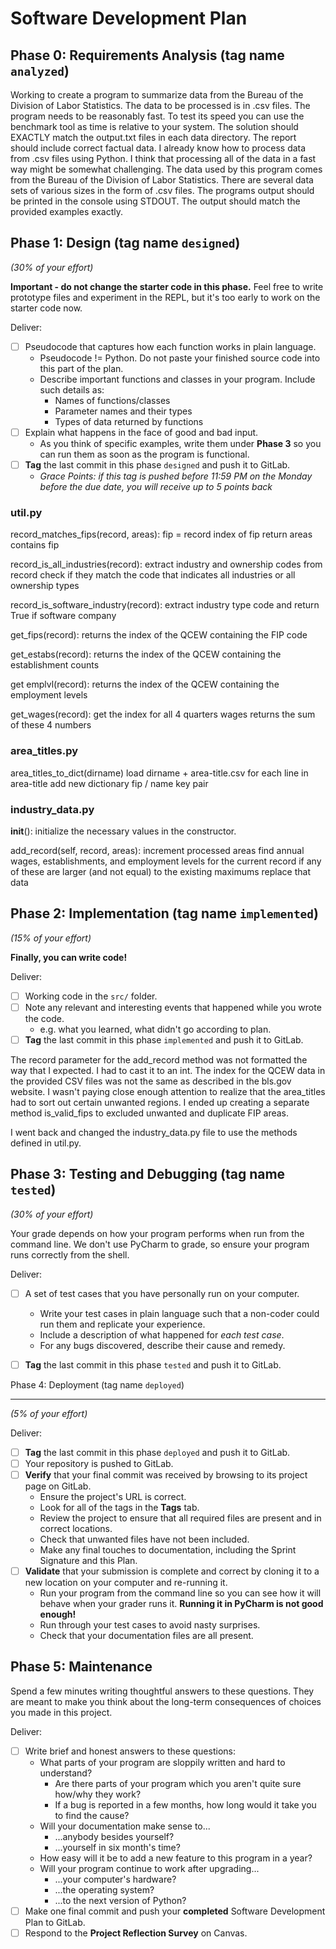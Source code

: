 # Software Development Plan

Phase 0: Requirements Analysis (tag name `analyzed`)
----------------------------------------------------

Working to create a program to summarize data from the Bureau of the Division of Labor Statistics. The data to be processed is in .csv files.
The program needs to be reasonably fast. To test its speed you can use the benchmark tool as time is relative to your system.
The solution should EXACTLY match the output.txt files in each data directory. The report should include correct factual data.
I already know how to process data from .csv files using Python.
I think that processing all of the data in a fast way might be somewhat challenging.
The data used by this program comes from the Bureau of the Division of Labor Statistics. There are several data sets of various sizes in the
form of .csv files.
The programs output should be printed in the console using STDOUT. The output should match the provided examples exactly.


Phase 1: Design (tag name `designed`)
-------------------------------------
*(30% of your effort)*

**Important - do not change the starter code in this phase.**  Feel free to write prototype files and experiment in the REPL, but it's too early to work on the starter code now.

Deliver:

*   [ ] Pseudocode that captures how each function works in plain language.
    *   Pseudocode != Python.  Do not paste your finished source code into this part of the plan.
    *   Describe important functions and classes in your program.  Include such details as:
        *   Names of functions/classes
        *   Parameter names and their types
        *   Types of data returned by functions
*   [ ] Explain what happens in the face of good and bad input.
    *   As you think of specific examples, write them under **Phase 3** so you can run them as soon as the program is functional.
*   [ ] **Tag** the last commit in this phase `designed` and push it to GitLab.
    *   *Grace Points: if this tag is pushed before 11:59 PM on the Monday before the due date, you will receive up to 5 points back*

### util.py

record_matches_fips(record, areas):
    fip = record index of fip
    return areas contains fip

record_is_all_industries(record):
    extract industry and ownership codes from record
    check if they match the code that indicates all industries or all ownership types

record_is_software_industry(record):
    extract industry type code and return True if software company

get_fips(record):
    returns the index of the QCEW containing the FIP code

get_estabs(record):
    returns the index of the QCEW containing the establishment counts

get emplvl(record):
    returns the index of the QCEW containing the employment levels

get_wages(record):
    get the index for all 4 quarters wages
    returns the sum of these 4 numbers
    
### area_titles.py

area_titles_to_dict(dirname)
    load dirname + area-title.csv
    for each line in area-title add new dictionary fip / name key pair

### industry_data.py

__init__():
    initialize the necessary values in the constructor.

add_record(self, record, areas):
    increment processed areas
    find annual wages, establishments, and employment levels for the current record
    if any of these are larger (and not equal) to the existing maximums replace that data


Phase 2: Implementation (tag name `implemented`)
------------------------------------------------
*(15% of your effort)*

**Finally, you can write code!**

Deliver:

*   [ ] Working code in the `src/` folder.
*   [ ] Note any relevant and interesting events that happened while you wrote the code.
    *   e.g. what you learned, what didn't go according to plan.
*   [ ] **Tag** the last commit in this phase `implemented` and push it to GitLab.

The record parameter for the add_record method was not formatted the way that I expected. I had to cast it to an int.
The index for the QCEW data in the provided CSV files was not the same as described in the bls.gov website.
I wasn't paying close enough attention to realize that the area_titles had to sort out certain unwanted regions.
I ended up creating a separate method is_valid_fips to excluded unwanted and duplicate FIP areas.

I went back and changed the industry_data.py file to use the methods defined in util.py.

Phase 3: Testing and Debugging (tag name `tested`)
--------------------------------------------------
*(30% of your effort)*

Your grade depends on how your program performs when run from the command line.  We don't use PyCharm to grade, so ensure your program runs correctly from the shell.

Deliver:

*   [ ] A set of test cases that you have personally run on your computer.
    *   Write your test cases in plain language such that a non-coder could run them and replicate your experience.
    *   Include a description of what happened for *each test case*.
    *   For any bugs discovered, describe their cause and remedy.
*   [ ] **Tag** the last commit in this phase `tested` and push it to GitLab.


Phase 4: Deployment (tag name `deployed`)

-----------------------------------------
*(5% of your effort)*

Deliver:

*   [ ] **Tag** the last commit in this phase `deployed` and push it to GitLab.
*   [ ] Your repository is pushed to GitLab.
*   [ ] **Verify** that your final commit was received by browsing to its project page on GitLab.
    *   Ensure the project's URL is correct.
    *   Look for all of the tags in the **Tags** tab.
    *   Review the project to ensure that all required files are present and in correct locations.
    *   Check that unwanted files have not been included.
    *   Make any final touches to documentation, including the Sprint Signature and this Plan.
*   [ ] **Validate** that your submission is complete and correct by cloning it to a new location on your computer and re-running it.
	*	Run your program from the command line so you can see how it will behave when your grader runs it.  **Running it in PyCharm is not good enough!**
    *   Run through your test cases to avoid nasty surprises.
    *   Check that your documentation files are all present.


Phase 5: Maintenance
--------------------

Spend a few minutes writing thoughtful answers to these questions.  They are meant to make you think about the long-term consequences of choices you made in this project.

Deliver:

*   [ ] Write brief and honest answers to these questions:
    *   What parts of your program are sloppily written and hard to understand?
        *   Are there parts of your program which you aren't quite sure how/why they work?
        *   If a bug is reported in a few months, how long would it take you to find the cause?
    *   Will your documentation make sense to...
        *   ...anybody besides yourself?
        *   ...yourself in six month's time?
    *   How easy will it be to add a new feature to this program in a year?
    *   Will your program continue to work after upgrading...
        *   ...your computer's hardware?
        *   ...the operating system?
        *   ...to the next version of Python?
*   [ ] Make one final commit and push your **completed** Software Development Plan to GitLab.
*   [ ] Respond to the **Project Reflection Survey** on Canvas.
